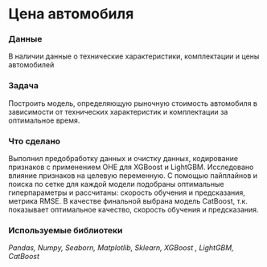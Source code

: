 # Цена автомобиля

### Данные
В наличии данные о технические характеристики, комплектации и цены автомобилей

### Задача
Построить модель, определяющую рыночную стоимость автомобиля в зависимости от технических характеристик и комплектации за оптимальное время.

### Что сделано

Выполнил предобработку данных и очистку данных, кодирование признаков с применением OHE для XGBoost и LightGBM. Исследовано влияние признаков на целевую переменную. С помощью пайплайнов и поиска по сетке для каждой модели подобраны оптимальные гиперпараметры и рассчитаны: скорость обучения и предсказания, метрика RMSE.
В качестве финальной выбрана модель CatBoost, т.к. показывает оптимальное качество, скорость обучения и предсказания.

### Используемые библиотеки

*Pandas, Numpy, Seaborn, Matplotlib, Sklearn, XGBoost , LightGBM, CatBoost*
